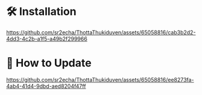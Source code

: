 
# 🛠️ Installation

https://github.com/sr2echa/ThottaThukiduven/assets/65058816/cab3b2d2-4dd3-4c2b-a1f5-a49b2f299966

# 🔄 How to Update

https://github.com/sr2echa/ThottaThukiduven/assets/65058816/ee8273fa-4ab4-41d4-9dbd-aed8204f47ff

